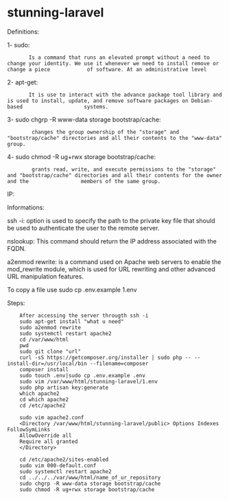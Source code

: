 # stunning-laravel

Definitions:

1- sudo: 

           Is a command that runs an elevated prompt without a need to change your identity. We use it whenever we need to install remove or change a piece            of software. At an administrative level

2- apt-get:

           It is use to interact with the advance package tool library and is used to install, update, and remove software packages on Debian-based                    systems.
           
3- sudo chgrp -R www-data storage bootstrap/cache:

            changes the group ownership of the "storage" and "bootstrap/cache" directories and all their contents to the "www-data" group. 
            
4- sudo chmod -R ug+rwx storage bootstrap/cache:

            grants read, write, and execute permissions to the "storage" and "bootstrap/cache" directories and all their contents for the owner and the                 members of the same group.
            
        
          



IP:

            
           
Informations:

ssh -i: option is used to specify the path to the private key file that should be used to authenticate the user to the remote server.

nslookup: This command should return the IP address associated with the FQDN.

a2enmod rewrite: is a command used on Apache web servers to enable the mod_rewrite module, which is used for URL rewriting and other advanced URL                            manipulation features.

To copy a file use sudo cp .env.example 1.env


Steps:
        
        After accessing the server througth ssh -i
        sudo apt-get install "what u need"
        sudo a2enmod rewrite
        sudo systemctl restart apache2
        cd /var/www/html
        pwd
        sudo git clone "url"
        curl -sS https://getcomposer.org/installer | sudo php -- --install-dir=/usr/local/bin --filename=composer
        composer install
        sudo touch .env|sudo cp .env.example .env
        sudo vim /var/www/html/stunning-laravel/1.env
        sudo php artisan key:generate
        which apache2
        cd which apache2
        cd /etc/apache2
        
        sudo vim apache2.conf 
        <Directory /var/www/html/stunning-laravel/public> Options Indexes FollowSymLinks
        AllowOverride all
        Require all granted
        </Directory>
        
        cd /etc/apache2/sites-enabled
        sudo vim 000-default.conf
        sudo systemctl restart apache2
        cd ../../../var/www/html/name_of_ur_repository
        sudo chgrp -R www-data storage bootstrap/cache
        sudo chmod -R ug+rwx storage bootstrap/cache
        
        
        
        


